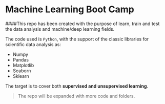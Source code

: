 Machine Learning Boot Camp
==============================

####This repo has been created with the purpose of learn, train and test the data analysis and machine/deep learning fields.

The code used is `Python`, with the support of the classic libraries for scientific data analysis as:

- Numpy
- Pandas
- Matplotlib
- Seaborn
- Sklearn

The target is to cover both **supervised and unsupervised learning**.

>The repo will be expanded with more code and folders.


